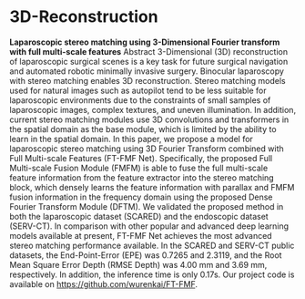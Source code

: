 # 3D-Reconstruction
**Laparoscopic stereo matching using 3-Dimensional Fourier transform with full multi-scale features**
  Abstract
    3-Dimensional (3D) reconstruction of laparoscopic surgical scenes is a key task for future surgical navigation and automated robotic minimally invasive surgery. Binocular laparoscopy with stereo matching enables 3D reconstruction. Stereo matching models used for natural images such as autopilot tend to be less suitable for laparoscopic environments due to the constraints of small samples of laparoscopic images, complex textures, and uneven illumination. In addition, current stereo matching modules use 3D convolutions and transformers in the spatial domain as the base module, which is limited by the ability to learn in the spatial domain. In this paper, we propose a model for laparoscopic stereo matching using 3D Fourier Transform combined with Full Multi-scale Features (FT-FMF Net). Specifically, the proposed Full Multi-scale Fusion Module (FMFM) is able to fuse the full multi-scale feature information from the feature extractor into the stereo matching block, which densely learns the feature information with parallax and FMFM fusion information in the frequency domain using the proposed Dense Fourier Transform Module (DFTM). We validated the proposed method in both the laparoscopic dataset (SCARED) and the endoscopic dataset (SERV-CT). In comparison with other popular and advanced deep learning models available at present, FT-FMF Net achieves the most advanced stereo matching performance available. In the SCARED and SERV-CT public datasets, the End-Point-Error (EPE) was 0.7265 and 2.3119, and the Root Mean Square Error Depth (RMSE Depth) was 4.00 mm and 3.69 mm, respectively. In addition, the inference time is only 0.17s. Our project code is available on https://github.com/wurenkai/FT-FMF.
